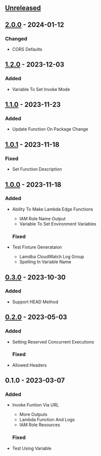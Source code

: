 <a name="unreleased"></a>
## [Unreleased]


<a name="2.0.0"></a>
## [2.0.0] - 2024-01-12
### Changed
- CORS Defaults
  
  
<a name="1.2.0"></a>
## [1.2.0] - 2023-12-03
### Added
- Variable To Set Invoke Mode
  
  
<a name="1.1.0"></a>
## [1.1.0] - 2023-11-23
### Added
- Update Function On Package Change
  
  
<a name="1.0.1"></a>
## [1.0.1] - 2023-11-18
### Fixed
- Set Function Description
  
  
<a name="1.0.0"></a>
## [1.0.0] - 2023-11-18
### Added
- Ability To Make Lambda Edge Functions
  - IAM Role Name Output
  - Variable To Set Environment Variables
  
  ### Fixed
- Test Fixture Generataion
  - Lamdba CloudWatch Log Group
  - Spelling In Variable Name
  
  
<a name="0.3.0"></a>
## [0.3.0] - 2023-10-30
### Added
- Support HEAD Method
  
  
<a name="0.2.0"></a>
## [0.2.0] - 2023-05-03
### Added
- Setting Reserved Concurrent Executions
  
  ### Fixed
- Allowed Headers
  
  
<a name="0.1.0"></a>
## 0.1.0 - 2023-03-07
### Added
- Invoke Funtion Via URL
  - More Outputs
  - Lambda Function And Logs
  - IAM Role Resources
  
  ### Fixed
- Test Using Variable
  
  
[Unreleased]: https://github.com/kohirens/aws-tf-lambda-function.git/compare/2.0.0...HEAD
[2.0.0]: https://github.com/kohirens/aws-tf-lambda-function.git/compare/1.2.0...2.0.0
[1.2.0]: https://github.com/kohirens/aws-tf-lambda-function.git/compare/1.1.0...1.2.0
[1.1.0]: https://github.com/kohirens/aws-tf-lambda-function.git/compare/1.0.1...1.1.0
[1.0.1]: https://github.com/kohirens/aws-tf-lambda-function.git/compare/1.0.0...1.0.1
[1.0.0]: https://github.com/kohirens/aws-tf-lambda-function.git/compare/0.3.0...1.0.0
[0.3.0]: https://github.com/kohirens/aws-tf-lambda-function.git/compare/0.2.0...0.3.0
[0.2.0]: https://github.com/kohirens/aws-tf-lambda-function.git/compare/0.1.0...0.2.0
